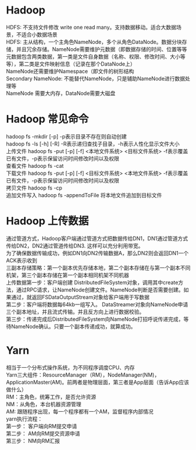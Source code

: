 # Hadoop
HDFS: 不支持文件修改 write one read many。支持数据移动。适合大数据场景，不适合小数据场景  
HDFS: 主从结构，一个主角色NameNode，多个从角色DataNode。数据分块存储，并且冗余存储。NameNode需要维护元数据（即数据存储的时间、位置等等  
元数据包含两类数据，第一类是文件自身数据（名称、权限、修改时间、大小等等），第二类是文件映射信息（记录在那个DataNode上）  
NameNode还需要维护Namespace（即文件的树形结构  
Secondary NameNode: 不能替代NameNode，只是辅助NameNode进行数据处理等  
NameNode 需要大内存，DataNode需要大磁盘  
# Hadoop 常见命令
hadoop fs -mkdir [-p] <path> -p表示目录不存在则自动创建  
hadoop fs -ls [-h] [-R] <path> -R表示递归查找子目录，-h表示人性化显示文件大小  
上传文件 hadoop fs -put [-p] [-f] <本地文件系统> <目标文件系统>  -f表示覆盖已有文件，-p表示保留访问时间修改时间以及权限  
查看文件 hadoop fs -cat <src>  
下载文件 hadoop fs -put [-p] [-f] <目标文件系统> <本地文件系统>  -f表示覆盖已有文件，-p表示保留访问时间修改时间以及权限  
拷贝文件 hadoop fs -cp <src> <dst>  
追加文件写入 hadoop fs -appendToFile <localsrc> <dst> 将本地文件追加到目标文件  
# Hadoop 上传数据
通过管道方式，Hadoop客户端通过管道方式把数据传给DN1，DN1通过管道方式传给DN2，DN2通过管道传给DN3. 这样可以充分利用带宽。  
为了确保数据传输成功，例如DN1向DN2传输数据A，那么DN2则会返回DN1一个ACK表示收到  
三副本存储策略：第一个副本优先存储本地，第二个副本存储在与第一个副本不同机架，第三个副本存储在第一个副本相同机架不同机器  
上传数据第一步：客户端创建 DistributedFileSystem对象，调用其中create方法，通过RPC请求，让NameNode创建文件。NameNode判断是否需要创建。如果通过，就返回FSDataOutputStream对象给客户端用于写数据  
第二步：客户端将数据每64kb一组写入。 DataStreamer对象向NameNode申请三个副本地址，并且流式传输。并且反方向上进行数据校验。  
第三步：传递完成后DistributedFileSystem向NameNode打招呼说传递完成，等待NameNode确认。只要一个副本传递成功，就算成功。  
# Yarn
相当于一个分布式操作系统，为不同程序调度CPU、内存  
Yarn三大组件：ResourceManager（RM），NodeManager(NM)，ApplicationMaster(AM)。前两者是物理层面，第三者是App层面（告诉App应该做什么）  
RM：主角色，统筹工作，是否允许资源  
NM：从角色，本台机器资源管理  
AM: 跟随程序出现，每一个程序都有一个AM，监督程序内部情况  
yarn执行流程：  
第一步： 客户端向RM提交申请  
第二步： AM向RM提交资源申请  
第三步： NM向RM汇报  
